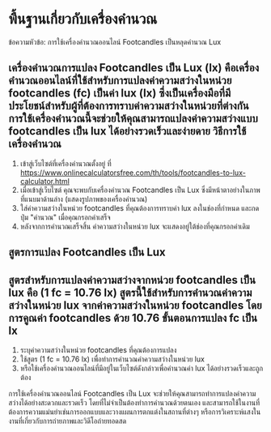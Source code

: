 พื้นฐานเกี่ยวกับเครื่องคำนวณ
============================

ข้อความหัวข้อ: การใช้เครื่องคำนวณออนไลน์ Footcandles เป็นหลุดคำนวณ Lux

เครื่องคำนวณการแปลง Footcandles เป็น Lux (lx) คือเครื่องคำนวณออนไลน์ที่ใช้สำหรับการแปลงค่าความสว่างในหน่วย footcandles (fc) เป็นค่า lux (lx) ซึ่งเป็นเครื่องมือที่มีประโยชน์สำหรับผู้ที่ต้องการทราบค่าความสว่างในหน่วยที่ต่างกัน การใช้เครื่องคำนวณนี้จะช่วยให้คุณสามารถแปลงค่าความสว่างแบบ footcandles เป็น lux ได้อย่างรวดเร็วและง่ายดาย วิธีการใช้เครื่องคำนวณ
----------------------

1. เข้าสู่เว็บไซต์ที่เครื่องคำนวณตั้งอยู่ ที่ <https://www.onlinecalculatorsfree.com/th/tools/footcandles-to-lux-calculator.html>
2. เมื่อเข้าสู่เว็บไซต์ คุณจะพบกับเครื่องคำนวณ Footcandles เป็น Lux ซึ่งมีหน้าตาอย่างในภาพที่แนบมาด้านล่าง (แสดงรูปภาพของเครื่องคำนวณ)
3. ใส่ค่าความสว่างในหน่วย footcandles ที่คุณต้องการทราบค่า lux ลงในช่องที่กำหนด และกดปุ่ม "คำนวณ" เมื่อคุณกรอกค่าเสร็จ
4. หลังจากการคำนวณเสร็จสิ้น ค่าความสว่างในหน่วย lux จะแสดงอยู่ใต้ช่องที่คุณกรอกค่าเดิม

สูตรการแปลง Footcandles เป็น Lux
--------------------------------

สูตรสำหรับการแปลงค่าความสว่างจากหน่วย footcandles เป็น lux คือ (1 fc = 10.76 lx) สูตรนี้ใช้สำหรับการคำนวณค่าความสว่างในหน่วย lux จากค่าความสว่างในหน่วย footcandles โดยการคูณค่า footcandles ด้วย 10.76 ขั้นตอนการแปลง fc เป็น lx
-------------------------

1. ระบุค่าความสว่างในหน่วย footcandles ที่คุณต้องการแปลง
2. ใช้สูตร (1 fc = 10.76 lx) เพื่อทำการคำนวณค่าความสว่างในหน่วย lux
3. หรือใช้เครื่องคำนวณออนไลน์ที่มีอยู่ในเว็บไซต์ดังกล่าวเพื่อคำนวณค่า lux ได้อย่างรวดเร็วและถูกต้อง

การใช้เครื่องคำนวณออนไลน์ Footcandles เป็น Lux จะช่วยให้คุณสามารถทำการแปลงค่าความสว่างได้อย่างสะดวกและรวดเร็ว โดยที่ไม่จำเป็นต้องทำการคำนวณด้วยตนเอง และสามารถใช้ในงานที่ต้องการความแม่นยำเช่นการออกแบบและวางแผนการตกแต่งในสถานที่ต่างๆ หรือการวิเคราะห์แสงในงานที่เกี่ยวกับการถ่ายภาพและวิดีโอถ่ายทอดสด